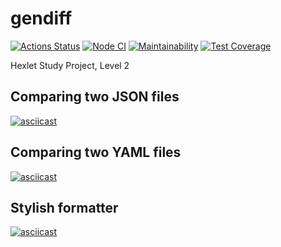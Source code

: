 # gendiff
[![Actions Status](https://github.com/faciledictu/frontend-project-lvl2/workflows/hexlet-check/badge.svg)](https://github.com/faciledictu/frontend-project-lvl2/actions)
[![Node CI](https://github.com/faciledictu/frontend-project-lvl2/actions/workflows/nodejs.yml/badge.svg)](https://github.com/faciledictu/frontend-project-lvl2/actions/workflows/nodejs.yml)
[![Maintainability](https://api.codeclimate.com/v1/badges/4d7aaf8e60876fe02041/maintainability)](https://codeclimate.com/github/faciledictu/frontend-project-lvl2/maintainability)
[![Test Coverage](https://api.codeclimate.com/v1/badges/4d7aaf8e60876fe02041/test_coverage)](https://codeclimate.com/github/faciledictu/frontend-project-lvl2/test_coverage)

Hexlet Study Project, Level 2

## Comparing two JSON files
[![asciicast](https://asciinema.org/a/MABjX1zeQHSBWrrfWDIkesxOq.svg)](https://asciinema.org/a/MABjX1zeQHSBWrrfWDIkesxOq)

## Comparing two YAML files
[![asciicast](https://asciinema.org/a/uKizy1fzx3QhUGiwQ2fNBe27Q.svg)](https://asciinema.org/a/uKizy1fzx3QhUGiwQ2fNBe27Q)

## Stylish formatter
[![asciicast](https://asciinema.org/a/oDWGFot1V9Il3pMiuUY7nCQOw.svg)](https://asciinema.org/a/oDWGFot1V9Il3pMiuUY7nCQOw)
